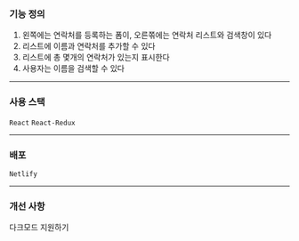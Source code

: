 ### 기능 정의

1. 왼쪽에는 연락처를 등록하는 폼이, 오른쪾에는 연락처 리스트와 검색창이 있다
2. 리스트에 이름과 연락처를 추가할 수 있다
3. 리스트에 총 몇개의 연락처가 있는지 표시한다
4. 사용자는 이름을 검색할 수 있다

---

### 사용 스택

`React` `React-Redux`

---

### 배포

`Netlify`

---

### 개선 사항
다크모드 지원하기
